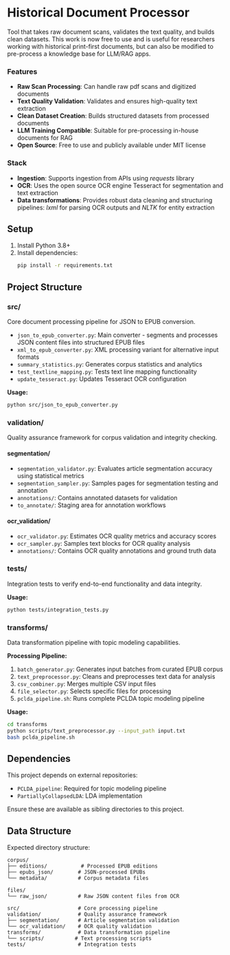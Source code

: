 # Historical Document Processor

Tool that takes raw document scans, validates the text quality, and builds clean datasets. This work is now free to use and is useful for researchers working with historical print-first documents, but can also be modified to pre-process a knowledge base for LLM/RAG apps.

### Features

- **Raw Scan Processing**: Can handle raw pdf scans and digitized documents
- **Text Quality Validation**: Validates and ensures high-quality text extraction
- **Clean Dataset Creation**: Builds structured datasets from processed documents
- **LLM Training Compatible**: Suitable for pre-processing in-house documents for RAG
- **Open Source**: Free to use and publicly available under MIT license

### Stack

- **Ingestion**: Supports ingestion from APIs using *requests* library
- **OCR**: Uses the open source OCR engine Tesseract for segmentation and text extraction
- **Data transformations**: Provides robust data cleaning and structuring pipelines: *lxml* for parsing OCR outputs and *NLTK* for entity extraction

## Setup

1. Install Python 3.8+
2. Install dependencies:
   ```bash
   pip install -r requirements.txt
   ```

## Project Structure

### src/

Core document processing pipeline for JSON to EPUB conversion.

* `json_to_epub_converter.py`: Main converter - segments and processes JSON content files into structured EPUB files
* `xml_to_epub_converter.py`: XML processing variant for alternative input formats
* `summary_statistics.py`: Generates corpus statistics and analytics
* `test_textline_mapping.py`: Tests text line mapping functionality
* `update_tesseract.py`: Updates Tesseract OCR configuration

**Usage:**
```bash
python src/json_to_epub_converter.py
```

### validation/

Quality assurance framework for corpus validation and integrity checking.

#### segmentation/
- `segmentation_validator.py`: Evaluates article segmentation accuracy using statistical metrics
- `segmentation_sampler.py`: Samples pages for segmentation testing and annotation
- `annotations/`: Contains annotated datasets for validation
- `to_annotate/`: Staging area for annotation workflows

#### ocr_validation/
- `ocr_validator.py`: Estimates OCR quality metrics and accuracy scores
- `ocr_sampler.py`: Samples text blocks for OCR quality analysis
- `annotations/`: Contains OCR quality annotations and ground truth data

### tests/

Integration tests to verify end-to-end functionality and data integrity.

**Usage:**
```bash
python tests/integration_tests.py
```

### transforms/

Data transformation pipeline with topic modeling capabilities.

**Processing Pipeline:**
1. `batch_generator.py`: Generates input batches from curated EPUB corpus
2. `text_preprocessor.py`: Cleans and preprocesses text data for analysis
3. `csv_combiner.py`: Merges multiple CSV input files
4. `file_selector.py`: Selects specific files for processing
5. `pclda_pipeline.sh`: Runs complete PCLDA topic modeling pipeline

**Usage:**
```bash
cd transforms
python scripts/text_preprocessor.py --input_path input.txt
bash pclda_pipeline.sh
```

## Dependencies

This project depends on external repositories:
- `PCLDA_pipeline`: Required for topic modeling pipeline
- `PartiallyCollapsedLDA`: LDA implementation

Ensure these are available as sibling directories to this project.

## Data Structure

Expected directory structure:
```
corpus/
├── editions/           # Processed EPUB editions
├── epubs_json/        # JSON-processed EPUBs
└── metadata/          # Corpus metadata files

files/
└── raw_json/          # Raw JSON content files from OCR

src/                   # Core processing pipeline
validation/            # Quality assurance framework
├── segmentation/      # Article segmentation validation
└── ocr_validation/    # OCR quality validation
transforms/            # Data transformation pipeline
└── scripts/          # Text processing scripts
tests/                 # Integration tests
```

